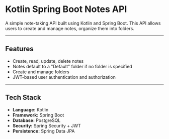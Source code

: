 #  Kotlin Spring Boot Notes API

A simple  note-taking API built using Kotlin and Spring Boot.
This API allows users to create and manage notes, organize them into folders.

---

##  Features

- Create, read, update, delete notes
- Notes default to a "Default" folder if no folder is specified
- Create and manage folders
- JWT-based user authentication and authorization

---

##  Tech Stack

- **Language:** Kotlin
- **Framework:** Spring Boot
- **Database:** PostgreSQL
- **Security:** Spring Security + JWT
- **Persistence:** Spring Data JPA


